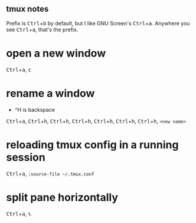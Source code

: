 ## tmux notes

Prefix is <kbd>Ctrl</kbd>+<kbd>b</kbd> by default, but I like GNU Screen's <kbd>Ctrl</kbd>+<kbd>a</kbd>. Anywhere you see <kbd>Ctrl</kbd>+<kbd>a</kbd>, that's the prefix.

# open a new window

<kbd>Ctrl</kbd>+<kbd>a</kbd>, <kbd>c</kbd>

# rename a window

* ^H is backspace

<kbd>Ctrl</kbd>+<kbd>a</kbd>, <kbd>Ctrl</kbd>+<kbd>h</kbd>, <kbd>Ctrl</kbd>+<kbd>h</kbd>, <kbd>Ctrl</kbd>+<kbd>h</kbd>, <kbd>Ctrl</kbd>+<kbd>h</kbd>, <kbd>Ctrl</kbd>+<kbd>h</kbd>, <kbd>Ctrl</kbd>+<kbd>h</kbd>, `<new name>`

# reloading tmux config in a running session

<kbd>Ctrl</kbd>+<kbd>a</kbd>, `:source-file ~/.tmux.conf`

# split pane horizontally

<kbd>Ctrl</kbd>+<kbd>a</kbd>, `%`

